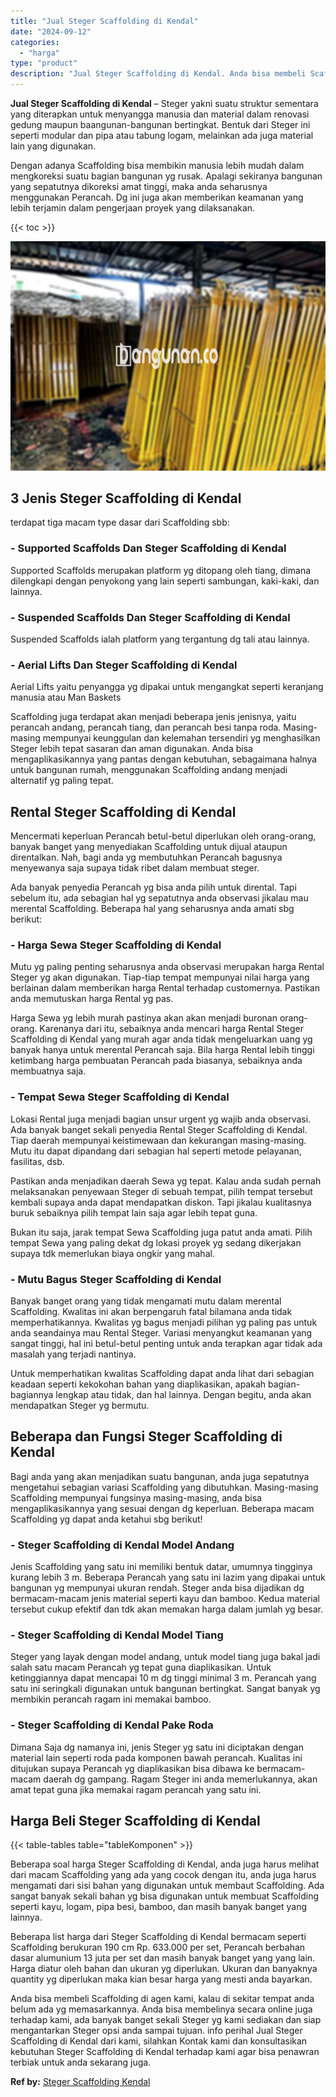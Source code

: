 ```yaml
---
title: "Jual Steger Scaffolding di Kendal"
date: "2024-09-12"
categories: 
  - "harga"
type: "product"
description: "Jual Steger Scaffolding di Kendal. Anda bisa membeli Scaffolding di agen kami, kalau di sekitar tempat anda belum ada yg memasarkannya. Anda bisa membelinya..."
---
```


**Jual Steger Scaffolding di Kendal** – Steger yakni suatu struktur sementara yang diterapkan untuk menyangga manusia dan material dalam renovasi gedung maupun baangunan-bangunan bertingkat. Bentuk dari Steger ini seperti modular dan pipa atau tabung logam, melainkan ada juga material lain yang digunakan.

Dengan adanya Scaffolding bisa membikin manusia lebih mudah dalam mengkoreksi suatu bagian bangunan yg rusak. Apalagi sekiranya bangunan yang sepatutnya dikoreksi amat tinggi, maka anda seharusnya menggunakan Perancah. Dg ini juga akan memberikan keamanan yang lebih terjamin dalam pengerjaan proyek yang dilaksanakan.

{{< toc >}}

![Jual Steger Scaffolding di Kendal](/images/sewa-scaffolding-steger-11.png)

## 3 Jenis Steger Scaffolding di Kendal

terdapat tiga macam type dasar dari Scaffolding sbb:

### \- Supported Scaffolds Dan Steger Scaffolding di Kendal

Supported Scaffolds merupakan platform yg ditopang oleh tiang, dimana dilengkapi dengan penyokong yang lain seperti sambungan, kaki-kaki, dan lainnya.

### \- Suspended Scaffolds Dan Steger Scaffolding di Kendal

Suspended Scaffolds ialah platform yang tergantung dg tali atau lainnya.

### \- Aerial Lifts Dan Steger Scaffolding di Kendal

Aerial Lifts yaitu penyangga yg dipakai untuk mengangkat seperti keranjang manusia atau Man Baskets

Scaffolding juga terdapat akan menjadi beberapa jenis jenisnya, yaitu perancah andang, perancah tiang, dan perancah besi tanpa roda. Masing-masing mempunyai keunggulan dan kelemahan tersendiri yg menghasilkan Steger lebih tepat sasaran dan aman digunakan. Anda bisa mengaplikasikannya yang pantas dengan kebutuhan, sebagaimana halnya untuk bangunan rumah, menggunakan Scaffolding andang menjadi alternatif yg paling tepat.

## Rental Steger Scaffolding di Kendal

Mencermati keperluan Perancah betul-betul diperlukan oleh orang-orang, banyak banget yang menyediakan Scaffolding untuk dijual ataupun direntalkan. Nah, bagi anda yg membutuhkan Perancah bagusnya menyewanya saja supaya tidak ribet dalam membuat steger.

Ada banyak penyedia Perancah yg bisa anda pilih untuk dirental. Tapi sebelum itu, ada sebagian hal yg sepatutnya anda observasi jikalau mau merental Scaffolding. Beberapa hal yang seharusnya anda amati sbg berikut:

### \- Harga Sewa Steger Scaffolding di Kendal

Mutu yg paling penting seharusnya anda observasi merupakan harga Rental Steger yg akan digunakan. Tiap-tiap tempat mempunyai nilai harga yang berlainan dalam memberikan harga Rental terhadap customernya. Pastikan anda memutuskan harga Rental yg pas.

Harga Sewa yg lebih murah pastinya akan akan menjadi buronan orang-orang. Karenanya dari itu, sebaiknya anda mencari harga Rental Steger Scaffolding di Kendal yang murah agar anda tidak mengeluarkan uang yg banyak hanya untuk merental Perancah saja. Bila harga Rental lebih tinggi ketimbang harga pembuatan Perancah pada biasanya, sebaiknya anda membuatnya saja.

### \- Tempat Sewa Steger Scaffolding di Kendal

Lokasi Rental juga menjadi bagian unsur urgent yg wajib anda observasi. Ada banyak banget sekali penyedia Rental Steger Scaffolding di Kendal. Tiap daerah mempunyai keistimewaan dan kekurangan masing-masing. Mutu itu dapat dipandang dari sebagian hal seperti metode pelayanan, fasilitas, dsb.

Pastikan anda menjadikan daerah Sewa yg tepat. Kalau anda sudah pernah melaksanakan penyewaan Steger di sebuah tempat, pilih tempat tersebut kembali supaya anda dapat mendapatkan diskon. Tapi jikalau kualitasnya buruk sebaiknya pilih tempat lain saja agar lebih tepat guna.

Bukan itu saja, jarak tempat Sewa Scaffolding juga patut anda amati. Pilih tempat Sewa yang paling dekat dg lokasi proyek yg sedang dikerjakan supaya tdk memerlukan biaya ongkir yang mahal.

### \- Mutu Bagus Steger Scaffolding di Kendal

Banyak banget orang yang tidak mengamati mutu dalam merental Scaffolding. Kwalitas ini akan berpengaruh fatal bilamana anda tidak memperhatikannya. Kwalitas yg bagus menjadi pilihan yg paling pas untuk anda seandainya mau Rental Steger. Variasi menyangkut keamanan yang sangat tinggi, hal ini betul-betul penting untuk anda terapkan agar tidak ada masalah yang terjadi nantinya.

Untuk memperhatikan kwalitas Scaffolding dapat anda lihat dari sebagian keadaan seperti kekokohan bahan yang diaplikasikan, apakah bagian-bagiannya lengkap atau tidak, dan hal lainnya. Dengan begitu, anda akan mendapatkan Steger yg bermutu.

## Beberapa dan Fungsi Steger Scaffolding di Kendal

Bagi anda yang akan menjadikan suatu bangunan, anda juga sepatutnya mengetahui sebagian variasi Scaffolding yang dibutuhkan. Masing-masing Scaffolding mempunyai fungsinya masing-masing, anda bisa mengaplikasikannya yang sesuai dengan dg keperluan. Beberapa macam Scaffolding yg dapat anda ketahui sbg berikut!

### \- Steger Scaffolding di Kendal Model Andang

Jenis Scaffolding yang satu ini memiliki bentuk datar, umumnya tingginya kurang lebih 3 m. Beberapa Perancah yang satu ini lazim yang dipakai untuk bangunan yg mempunyai ukuran rendah. Steger anda bisa dijadikan dg bermacam-macam jenis material seperti kayu dan bamboo. Kedua material tersebut cukup efektif dan tdk akan memakan harga dalam jumlah yg besar.

### \- Steger Scaffolding di Kendal Model Tiang

Steger yang layak dengan model andang, untuk model tiang juga bakal jadi salah satu macam Perancah yg tepat guna diaplikasikan. Untuk ketinggiannya dapat mencapai 10 m dg tinggi minimal 3 m. Perancah yang satu ini seringkali digunakan untuk bangunan bertingkat. Sangat banyak yg membikin perancah ragam ini memakai bamboo.

### \- Steger Scaffolding di Kendal Pake Roda

Dimana Saja dg namanya ini, jenis Steger yg satu ini diciptakan dengan material lain seperti roda pada komponen bawah perancah. Kualitas ini ditujukan supaya Perancah yg diaplikasikan bisa dibawa ke bermacam-macam daerah dg gampang. Ragam Steger ini anda memerlukannya, akan amat tepat guna jika memakai ragam perancah yang satu ini.

## Harga Beli Steger Scaffolding di Kendal

{{< table-tables table="tableKomponen" >}}

Beberapa soal harga Steger Scaffolding di Kendal, anda juga harus melihat dari macam Scaffolding yang ada yang cocok dengan itu, anda juga harus mengamati dari sisi bahan yang digunakan untuk membaut Scaffolding. Ada sangat banyak sekali bahan yg bisa digunakan untuk membuat Scaffolding seperti kayu, logam, pipa besi, bamboo, dan masih banyak banget yang lainnya.

Beberapa list harga dari Steger Scaffolding di Kendal bermacam seperti Scaffolding berukuran 190 cm Rp. 633.000 per set, Perancah berbahan dasar alumunium 13 juta per set dan masih banyak banget yang yang lain. Harga diatur oleh bahan dan ukuran yg diperlukan. Ukuran dan banyaknya quantity yg diperlukan maka kian besar harga yang mesti anda bayarkan.

Anda bisa membeli Scaffolding di agen kami, kalau di sekitar tempat anda belum ada yg memasarkannya. Anda bisa membelinya secara online juga terhadap kami, ada banyak banget sekali Steger yg kami sediakan dan siap mengantarkan Steger opsi anda sampai tujuan. info perihal Jual Steger Scaffolding di Kendal dari kami, silahkan Kontak kami dan konsultasikan kebutuhan Steger Scaffolding di Kendal terhadap kami agar bisa penawran terbiak untuk anda sekarang juga.

**Ref by:** [Steger Scaffolding Kendal](https://id.wikipedia.org/wiki/Steger)
